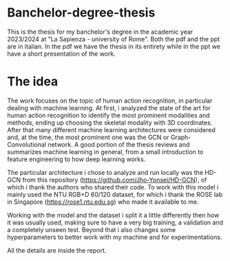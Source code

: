 # Banchelor-degree-thesis
This is the thesis for my banchelor's degree in the academic year 2023/2024 at "La Sapienza - university of Rome". Both the pdf and the ppt are in italian. 
In the pdf we have the thesis in its entirety while in the ppt we have a short presentation of the work.

# The idea
The work focuses on the topic of human action recognition, in particular dealing with machine learning. At first, i analyzed the state of the art for human action recognition to identify the most prominent modalities and methods, ending up choosing the skeletal modality with 3D coordinates. After that many different machine learning architectures were considered and, at the time, the most prominent one was the GCN or Graph-Convolutional network. 
A good portion of the thesis reviews and summarizes machine learning in general, from a small introduction to feature engineering to how deep learning works. 

The particular architecture i chose to analyze and run locally was the HD-GCN from this repository (https://github.com/Jho-Yonsei/HD-GCN), of which i thank the authors who shared their code.
To work with this model i mainly used the NTU RGB+D 60/120 dataset, for which i thank the ROSE lab in Singapore (https://rose1.ntu.edu.sg) who made it available to me.

Working with the model and the dataset i split it a little differently then how it was usually used, making sure to have a very big training, a validation and a completely unseen test. Beyond that i also changes some hyperparameters to better work with my machine and for experimentations.

All the details are inside the report.
